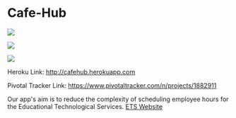 # Cafe-Hub
<a href="https://travis-ci.org/gpark/Cafe-Hub"><img src="https://travis-ci.org/gpark/Cafe-Hub.svg?branch=master"/> </a>

<a href="https://codeclimate.com/github/gpark/Cafe-Hub"><img src="https://codeclimate.com/github/gpark/Cafe-Hub/badges/gpa.svg" /></a>

<a href="https://codeclimate.com/github/gpark/Cafe-Hub/coverage"><img src="https://codeclimate.com/github/gpark/Cafe-Hub/badges/coverage.svg" /></a>

Heroku Link: http://cafehub.herokuapp.com

Pivotal Tracker Link: https://www.pivotaltracker.com/n/projects/1882911

Our app's aim is to reduce the complexity of scheduling employee hours for the Educational Technological Services.
<a href="https://www.ets.berkeley.edu/"> ETS Website </a>

